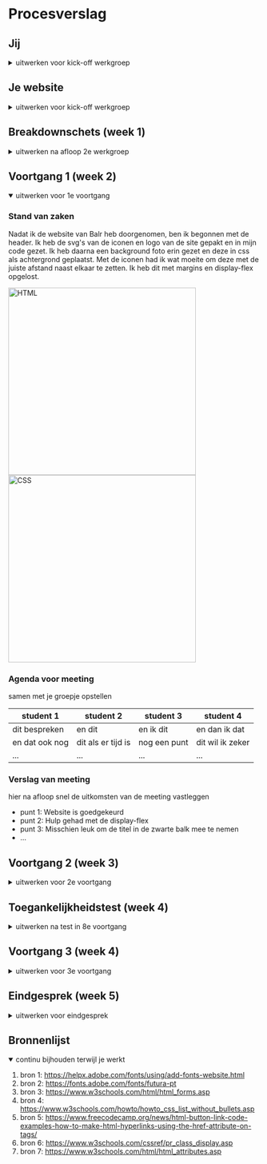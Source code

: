 # Procesverslag

## Jij

<details>
<summary>uitwerken voor kick-off werkgroep</summary>

### Auteur:
Younes Moussaten (204)

#### Je startniveau:
Rood

#### Je focus:
surface plane
 
</details>





## Je website

<details>
<summary>uitwerken voor kick-off werkgroep</summary>

### Je opdracht:
https://www.balr.com

#### Screenshot(s) van de eerste pagina (small screen): 
Balr - Home  
<img src="https://github.com/Younesssm/Balr-website/blob/main/images/screenshot_balr_site%20.png?raw=true" width="375px" alt="home page">

#### Screenshot(s) van de tweede pagina (small screen):
Balr - Over  
<img src="https://github.com/Younesssm/Balr-website/blob/main/images/over1.png?raw=true" width="375px" alt="over pagina balr 1">
<img src="https://github.com/Younesssm/Balr-website/blob/main/images/over2.png?raw=true" width="375px" alt="over pagina balr 2">
<img src="https://github.com/Younesssm/Balr-website/blob/main/images/over3.png?raw=true" width="375px" alt="over pagina balr 3">
 
</details>



## Breakdownschets (week 1)

<details>
<summary>uitwerken na afloop 2e werkgroep</summary>

### de hele pagina: 
<img src="https://github.com/Younesssm/Balr-website/blob/main/images/breakdown1.png?raw=true" width="375px" alt="breakdown1">
<img src="https://github.com/Younesssm/Balr-website/blob/main/images/breakdown2.png?raw=true" width="375px" alt="breakdown2">

### dynamisch deel (bijv menu): 
<img src="images/dummy-plaatje.jpg" width="375px" alt="breakdown van een dynamisch deel">

### wellicht nog een dynamisch deel (bijv filter): 
<img src="images/dummy-plaatje.jpg" width="375px" alt="breakdown van nog een dynamisch deel">

</details>





## Voortgang 1 (week 2)

<details open>
<summary>uitwerken voor 1e voortgang</summary>

### Stand van zaken
Nadat ik de website van Balr heb doorgenomen, ben ik begonnen met de header. Ik heb de svg's van de iconen
en logo van de site gepakt en in mijn code gezet. Ik heb daarna een background foto erin gezet en deze in css
als achtergrond geplaatst. Met de iconen had ik wat moeite om deze met de juiste afstand naast elkaar te zetten.
Ik heb dit met margins en display-flex opgelost.

<img src="https://github.com/Younesssm/Balr-website/blob/main/images/week2_html.png?raw=true" width="375px" alt="HTML">
<img src="https://github.com/Younesssm/Balr-website/blob/main/images/week2_css.png?raw=true" width="375px" alt="CSS">


### Agenda voor meeting
samen met je groepje opstellen

| student 1      | student 2          | student 3    | student 4        |
| ---            | ---                | ---          | ---              |
| dit bespreken  | en dit             | en ik dit    | en dan ik dat    |
| en dat ook nog | dit als er tijd is | nog een punt | dit wil ik zeker |
| ...            | ...                | ...          | ...              |


### Verslag van meeting
hier na afloop snel de uitkomsten van de meeting vastleggen

- punt 1: Website is goedgekeurd
- punt 2: Hulp gehad met de display-flex
- punt 3: Misschien leuk om de titel in de zwarte balk mee te nemen
- ...

</details>





## Voortgang 2 (week 3)

<details>
<summary>uitwerken voor 2e voortgang</summary>

### Stand van zaken
Door de les en opdracht die ik volgde van Vasilis, wist ik hoe ik te werk moest gaan met sections en article.
Deze manier van werken heb ik toegepast in de website. Ik heb twee article's en voor elk een product gebruikt.
Ik heb de font van Balr gedownload en in css in de body gezet.

<img src="https://github.com/Younesssm/Balr-website/blob/main/images/week3_html.png?raw=true" width="375px" alt="HTML">
<img src="https://github.com/Younesssm/Balr-website/blob/main/images/week3_css.png?raw=true" width="375px" alt="CSS">



### Agenda voor meeting
samen met je groepje opstellen

| student 1      | student 2          | student 3    | student 4        |
| ---            | ---                | ---          | ---              |
| dit bespreken  | en dit             | en ik dit    | en dan ik dat    |
| en dat ook nog | dit als er tijd is | nog een punt | dit wil ik zeker |
| ...            | ...                | ...          | ...              |


### Verslag van meeting
hier na afloop snel de uitkomsten van de meeting vastleggen

- punt 1: ik loop een beetje achter en mag de tempo iets hoger zetten
- punt 2
- nog een punt
- ...

</details>





## Toegankelijkheidstest (week 4)

<details>
<summary>uitwerken na test in 8e voortgang</summary>

### Bevindingen
Lijst met je bevindingen die in de test naar voren kwamen:

#### Titel eerste bevinding
Muis en toetsenbord: Voor de gebruiker is het te zien wanneer hij of zij over de tekst in de footer
hovert.

<img src="https://github.com/Younesssm/Balr-website/blob/main/images/link_met_muis.png?raw=true" width="375px" alt="Toegangkelijkheid">


#### Titel tweede bevinding. 
Hier korte omschrijving (met indien nodig een afbeelding)

Hier een omschrijving van hoe het opgelost kan worden (met indien nodig een afbeelding)


#### Titel volgende bevinding. 
Hier korte omschrijving (met indien nodig een afbeelding)

Hier een omschrijving van hoe het opgelost kan worden (met indien nodig een afbeelding)


#### Titel nog een bevinding. 
Hier korte omschrijving (met indien nodig een afbeelding)

Hier een omschrijving van hoe het opgelost kan worden (met indien nodig een afbeelding)

</details>





## Voortgang 3 (week 4)

<details>
<summary>uitwerken voor 3e voortgang</summary>

### Stand van zaken
Bij de toegankelijkheidstest was ik niet aanwezig op school i.v.m het inhalen van de HCI tentamen. Dit viel nog onder mijn
p vak en kreeg daarom voorrang.


### Agenda voor meeting
samen met je groepje opstellen

| student 1      | student 2          | student 3    | student 4        |
| ---            | ---                | ---          | ---              |
| dit bespreken  | en dit             | en ik dit    | en dan ik dat    |
| en dat ook nog | dit als er tijd is | nog een punt | dit wil ik zeker |
| ...            | ...                | ...          | ...              |


### Verslag van meeting
hier na afloop snel de uitkomsten van de meeting vastleggen

- punt 1
- punt 2
- nog een punt
- ...

</details>





## Eindgesprek (week 5)

<details>
<summary>uitwerken voor eindgesprek</summary>

### Stand van zaken
Ik heb de juiste hulp gekregen van studentassistenten wanneer ik vastliep. Op het begin was het nog veel proberen en kijken wat fout gaat.
Maar op een gegeven moment had ik de ritme te pakken en ging ik goed door de site heen. Ik ben trots op de site die ik in detial heb
gemaakt. Waar ik voorheen moeite mee had, heb ik nu onder de knie en kan ik meenemen in de toekomst.

### Screenshot(s)

<img src="https://github.com/Younesssm/Balr-website/blob/main/images/eind2.png?raw=true" width="375px" alt="eindresultaat_1">
<img src="https://github.com/Younesssm/Balr-website/blob/main/images/eind3.png?raw=true" width="375px" alt="eindresultaat_2">
<img src="https://github.com/Younesssm/Balr-website/blob/main/images/eind4.png?raw=true" width="375px" alt="eindresultaat_3">
<img src="https://github.com/Younesssm/Balr-website/blob/main/images/eind5.png?raw=true" width="375px" alt="eindresultaat_4">
<img src="https://github.com/Younesssm/Balr-website/blob/main/images/eind6.png?raw=true" width="375px" alt="eindresultaat_6">
<img src="https://github.com/Younesssm/Balr-website/blob/main/images/eind7.png?raw=true" width="375px" alt="eindresultaat_7">

</details>





## Bronnenlijst

<details open>
<summary>continu bijhouden terwijl je werkt</summary>

1. bron 1: https://helpx.adobe.com/fonts/using/add-fonts-website.html
2. bron 2: https://fonts.adobe.com/fonts/futura-pt
3. bron 3: https://www.w3schools.com/html/html_forms.asp
4. bron 4: https://www.w3schools.com/howto/howto_css_list_without_bullets.asp
5. bron 5: https://www.freecodecamp.org/news/html-button-link-code-examples-how-to-make-html-hyperlinks-using-the-href-attribute-on-tags/
6. bron 6: https://www.w3schools.com/cssref/pr_class_display.asp
7. bron 7: https://www.w3schools.com/html/html_attributes.asp

</details>